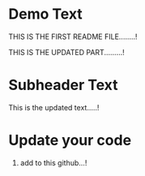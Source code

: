 # Demo Text

THIS IS THE FIRST README FILE........!

THIS IS THE UPDATED PART.........!

# Subheader Text

 This is the updated text.....!

# Update your code

1. add to this github...!
